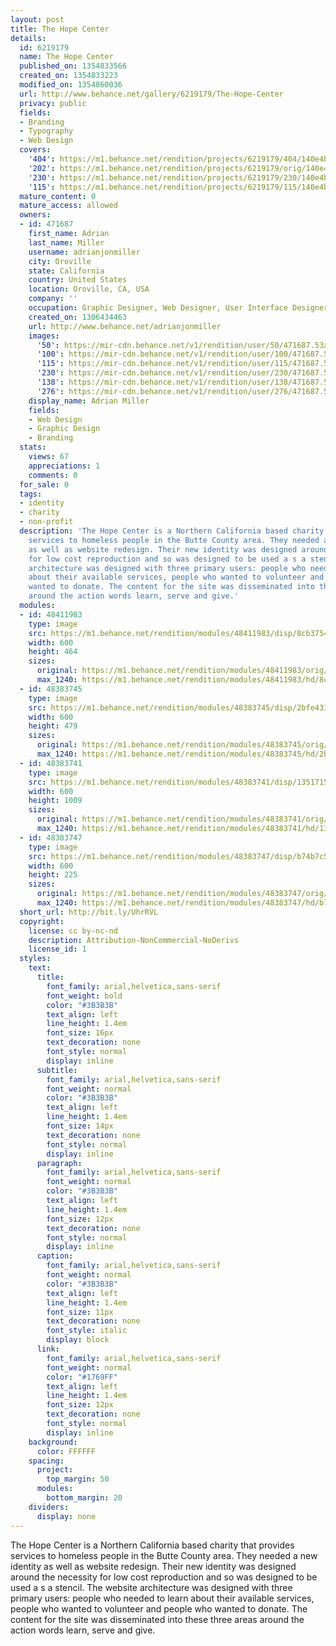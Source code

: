 ```yaml
---
layout: post
title: The Hope Center
details:
  id: 6219179
  name: The Hope Center
  published_on: 1354833566
  created_on: 1354833223
  modified_on: 1354860036
  url: http://www.behance.net/gallery/6219179/The-Hope-Center
  privacy: public
  fields:
  - Branding
  - Typography
  - Web Design
  covers:
    '404': https://m1.behance.net/rendition/projects/6219179/404/140e4b99d068c32ef0fc0a4c0c4d08a3.png
    '202': https://m1.behance.net/rendition/projects/6219179/orig/140e4b99d068c32ef0fc0a4c0c4d08a3.png
    '230': https://m1.behance.net/rendition/projects/6219179/230/140e4b99d068c32ef0fc0a4c0c4d08a3.png
    '115': https://m1.behance.net/rendition/projects/6219179/115/140e4b99d068c32ef0fc0a4c0c4d08a3.png
  mature_content: 0
  mature_access: allowed
  owners:
  - id: 471687
    first_name: Adrian
    last_name: Miller
    username: adrianjonmiller
    city: Oroville
    state: California
    country: United States
    location: Oroville, CA, USA
    company: ''
    occupation: Graphic Designer, Web Designer, User Interface Designer
    created_on: 1306434463
    url: http://www.behance.net/adrianjonmiller
    images:
      '50': https://mir-cdn.behance.net/v1/rendition/user/50/471687.53ae5ee168bc1.png
      '100': https://mir-cdn.behance.net/v1/rendition/user/100/471687.53ae5ee168bc1.png
      '115': https://mir-cdn.behance.net/v1/rendition/user/115/471687.53ae5ee168bc1.png
      '230': https://mir-cdn.behance.net/v1/rendition/user/230/471687.53ae5ee168bc1.png
      '138': https://mir-cdn.behance.net/v1/rendition/user/138/471687.53ae5ee168bc1.png
      '276': https://mir-cdn.behance.net/v1/rendition/user/276/471687.53ae5ee168bc1.png
    display_name: Adrian Miller
    fields:
    - Web Design
    - Graphic Design
    - Branding
  stats:
    views: 67
    appreciations: 1
    comments: 0
  for_sale: 0
  tags:
  - identity
  - charity
  - non-profit
  description: 'The Hope Center is a Northern California based charity that provides
    services to homeless people in the Butte County area. They needed a new identity
    as well as website redesign. Their new identity was designed around the necessity
    for low cost reproduction and so was designed to be used a s a stencil. The website
    architecture was designed with three primary users: people who needed to learn
    about their available services, people who wanted to volunteer and people who
    wanted to donate. The content for the site was disseminated into these three areas
    around the action words learn, serve and give.'
  modules:
  - id: 48411983
    type: image
    src: https://m1.behance.net/rendition/modules/48411983/disp/8cb3754e9f4ea435016668bf44a043cd.png
    width: 600
    height: 464
    sizes:
      original: https://m1.behance.net/rendition/modules/48411983/orig/8cb3754e9f4ea435016668bf44a043cd.png
      max_1240: https://m1.behance.net/rendition/modules/48411983/hd/8cb3754e9f4ea435016668bf44a043cd.png
  - id: 48383745
    type: image
    src: https://m1.behance.net/rendition/modules/48383745/disp/2bfe431dbad9ea600770d22006466657.png
    width: 600
    height: 479
    sizes:
      original: https://m1.behance.net/rendition/modules/48383745/orig/2bfe431dbad9ea600770d22006466657.png
      max_1240: https://m1.behance.net/rendition/modules/48383745/hd/2bfe431dbad9ea600770d22006466657.png
  - id: 48383741
    type: image
    src: https://m1.behance.net/rendition/modules/48383741/disp/13517158b6c193b7ffd4c319d68becf4.png
    width: 600
    height: 1009
    sizes:
      original: https://m1.behance.net/rendition/modules/48383741/orig/13517158b6c193b7ffd4c319d68becf4.png
      max_1240: https://m1.behance.net/rendition/modules/48383741/hd/13517158b6c193b7ffd4c319d68becf4.png
  - id: 48383747
    type: image
    src: https://m1.behance.net/rendition/modules/48383747/disp/b74b7c572add590d3d852a66d1681a67.png
    width: 600
    height: 225
    sizes:
      original: https://m1.behance.net/rendition/modules/48383747/orig/b74b7c572add590d3d852a66d1681a67.png
      max_1240: https://m1.behance.net/rendition/modules/48383747/hd/b74b7c572add590d3d852a66d1681a67.png
  short_url: http://bit.ly/UhrRVL
  copyright:
    license: cc by-nc-nd
    description: Attribution-NonCommercial-NoDerivs
    license_id: 1
  styles:
    text:
      title:
        font_family: arial,helvetica,sans-serif
        font_weight: bold
        color: "#3B3B3B"
        text_align: left
        line_height: 1.4em
        font_size: 16px
        text_decoration: none
        font_style: normal
        display: inline
      subtitle:
        font_family: arial,helvetica,sans-serif
        font_weight: normal
        color: "#3B3B3B"
        text_align: left
        line_height: 1.4em
        font_size: 14px
        text_decoration: none
        font_style: normal
        display: inline
      paragraph:
        font_family: arial,helvetica,sans-serif
        font_weight: normal
        color: "#3B3B3B"
        text_align: left
        line_height: 1.4em
        font_size: 12px
        text_decoration: none
        font_style: normal
        display: inline
      caption:
        font_family: arial,helvetica,sans-serif
        font_weight: normal
        color: "#3B3B3B"
        text_align: left
        line_height: 1.4em
        font_size: 11px
        text_decoration: none
        font_style: italic
        display: block
      link:
        font_family: arial,helvetica,sans-serif
        font_weight: normal
        color: "#1769FF"
        text_align: left
        line_height: 1.4em
        font_size: 12px
        text_decoration: none
        font_style: normal
        display: inline
    background:
      color: FFFFFF
    spacing:
      project:
        top_margin: 50
      modules:
        bottom_margin: 20
    dividers:
      display: none
---
```


The Hope Center is a Northern California based charity that provides services to homeless people in the Butte County area. They needed a new identity as well as website redesign. Their new identity was designed around the necessity for low cost reproduction and so was designed to be used a s a stencil. The website architecture was designed with three primary users: people who needed to learn about their available services, people who wanted to volunteer and people who wanted to donate. The content for the site was disseminated into these three areas around the action words learn, serve and give.
